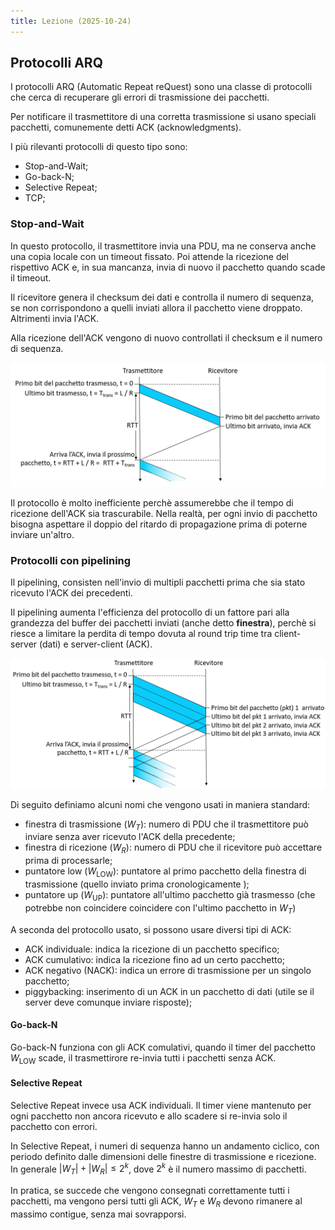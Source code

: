 ```yaml
---
title: Lezione (2025-10-24)
---
```


## Protocolli ARQ

I protocolli ARQ (Automatic Repeat reQuest) sono una classe di protocolli che
cerca di recuperare gli errori di trasmissione dei pacchetti.

Per notificare il trasmettitore di una corretta trasmissione si usano speciali
pacchetti, comunemente detti ACK (acknowledgments).

I più rilevanti protocolli di questo tipo sono:

- Stop-and-Wait;
- Go-back-N;
- Selective Repeat;
- TCP;

### Stop-and-Wait

In questo protocollo, il trasmettitore invia una PDU, ma ne conserva anche una
copia locale con un timeout fissato. Poi attende la ricezione del rispettivo ACK
e, in sua mancanza, invia di nuovo il pacchetto quando scade il timeout.

Il ricevitore genera il checksum dei dati e controlla il numero di sequenza, se
non corrispondono a quelli inviati allora il pacchetto viene droppato.
Altrimenti invia l'ACK.

Alla ricezione dell'ACK vengono di nuovo controllati il checksum e il numero di
sequenza.

![Diagramma del funzionamento di Stop-and-Wait](../../../../../images/reti/diagramma-ack-stop-and-wait.png)

Il protocollo è molto inefficiente perchè assumerebbe che il tempo di ricezione
dell'ACK sia trascurabile. Nella realtà, per ogni invio di pacchetto bisogna
aspettare il doppio del ritardo di propagazione prima di poterne inviare
un'altro.

### Protocolli con pipelining

Il pipelining, consisten nell'invio di multipli pacchetti prima che sia stato
ricevuto l'ACK dei precedenti.

Il pipelining aumenta l'efficienza del protocollo di un fattore pari alla
grandezza del buffer dei pacchetti inviati (anche detto **finestra**), perchè si
riesce a limitare la perdita di tempo dovuta al round trip time tra
client-server (dati) e server-client (ACK).

![Diagramma del funzionamento di Go-nack-N](../../../../../images/reti/diagramma-ack-go-back-n.png)

Di seguito definiamo alcuni nomi che vengono usati in maniera standard:

- finestra di trasmissione ($W_T$): numero di PDU che il trasmettitore può
  inviare senza aver ricevuto l'ACK della precedente;
- finestra di ricezione ($W_R$): numero di PDU che il ricevitore può accettare
  prima di processarle;
- puntatore low ($W_\text{LOW}$): puntatore al primo pacchetto della finestra di
  trasmissione (quello inviato prima cronologicamente );
- puntatore up ($W_\text{UP}$): puntatore all'ultimo pacchetto già trasmesso
  (che potrebbe non coincidere coincidere con l'ultimo pacchetto in $W_T$)

A seconda del protocollo usato, si possono usare diversi tipi di ACK:

- ACK individuale: indica la ricezione di un pacchetto specifico;
- ACK cumulativo: indica la ricezione fino ad un certo pacchetto;
- ACK negativo (NACK): indica un errore di trasmissione per un singolo
  pacchetto;
- piggybacking: inserimento di un ACK in un pacchetto di dati (utile se il
  server deve comunque inviare risposte);

#### Go-back-N

Go-back-N funziona con gli ACK comulativi, quando il timer del pacchetto
$W_\text{LOW}$ scade, il trasmettirore re-invia tutti i pacchetti senza ACK.

#### Selective Repeat

Selective Repeat invece usa ACK individuali. Il timer viene mantenuto per ogni
pacchetto non ancora ricevuto e allo scadere si re-invia solo il pacchetto con
errori.

In Selective Repeat, i numeri di sequenza hanno un andamento ciclico, con
periodo definito dalle dimensioni delle finestre di trasmissione e ricezione. In
generale $|W_T| + |W_R| \leq 2^k$, dove $2^k$ è il numero massimo di pacchetti.

In pratica, se succede che vengono consegnati correttamente tutti i pacchetti,
ma vengono persi tutti gli ACK, $W_T$ e $W_R$ devono rimanere al massimo
contigue, senza mai sovrapporsi.
